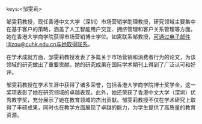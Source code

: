 keys:<邹雯莉>


邹雯莉教授，现任香港中文大学（深圳）市场营销学助理教授，研究领域主要集中在基于客户的策略，涵盖了人工智能用户交互、拥挤管理和客户关系管理等方面。她在香港大学商学院获得市场营销博士学位。如需联系邹教授，可通过电子邮件lilizou@cuhk.edu.cn与她取得联系。

在学术成就方面，邹雯莉教授发表了多篇关于市场营销和消费者行为的论文，为该领域的研究做出了重要贡献。她的研究成果在国际学术期刊上得到了广泛认可和好评。

邹雯莉教授在学术生涯中获得了诸多荣誉，包括香港大学商学院博士奖学金，这一奖项表彰了她在研究领域的卓越表现。此外，她还荣获了香港中文大学（深圳）优秀教学奖，充分展示了她在教育领域的杰出贡献。邹雯莉教授不仅在学术研究上取得了丰硕成果，同时也在教学方面展现了卓越的能力，为学生提供了高质量的教育资源。